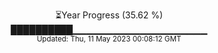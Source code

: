 <p align="center">
⏳Year Progress (35.62 %) <br>
██████████▁▁▁▁▁▁▁▁▁▁▁▁▁▁▁▁▁▁▁▁ <br>
<sub>Updated: Thu, 11 May 2023 00:08:12 GMT</sub>
</p>


